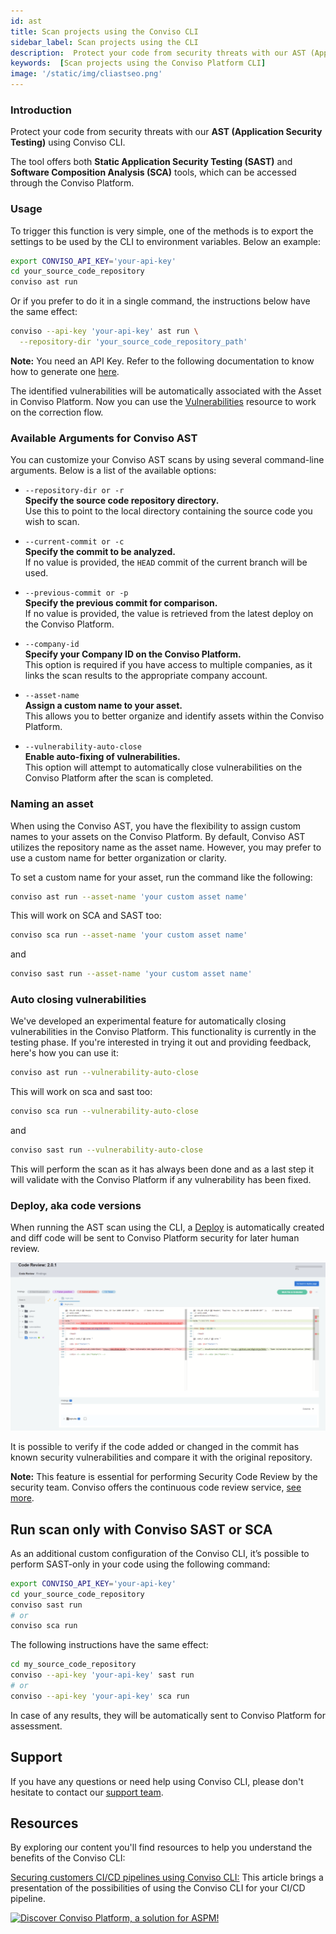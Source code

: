 ```yaml
---
id: ast
title: Scan projects using the Conviso CLI
sidebar_label: Scan projects using the CLI
description:  Protect your code from security threats with our AST (Application Security Testing) using Conviso CLI. Know more about!
keywords:  [Scan projects using the Conviso Platform CLI]
image: '/static/img/cliastseo.png'
---
```


### Introduction

Protect your code from security threats with our **AST (Application Security Testing)** using Conviso CLI.

The tool offers both **Static Application Security Testing (SAST)** and **Software Composition Analysis (SCA)** tools, which can be accessed through the Conviso Platform.


### Usage

To trigger this function is very simple, one of the methods is to export the settings to be used by the CLI to environment variables. Below an example:

```bash
export CONVISO_API_KEY='your-api-key'
cd your_source_code_repository
conviso ast run
```

Or if you prefer to do it in a single command, the instructions below have the same effect:

```bash
conviso --api-key 'your-api-key' ast run \
  --repository-dir 'your_source_code_repository_path'
```

**Note:** You need an API Key. Refer to the following documentation to know how to generate one [here](/cli/installation#authentication).

The identified vulnerabilities will be automatically associated with the Asset in Conviso Platform. Now you can use the [Vulnerabilities](../../platform/vulnerabilities) resource to work on the correction flow.

### Available Arguments for Conviso AST

You can customize your Conviso AST scans by using several command-line arguments. Below is a list of the available options:

- `--repository-dir or -r`  
  **Specify the source code repository directory.**  
  Use this to point to the local directory containing the source code you wish to scan.

- `--current-commit or -c`  
  **Specify the commit to be analyzed.**  
  If no value is provided, the `HEAD` commit of the current branch will be used.

- `--previous-commit or -p`  
  **Specify the previous commit for comparison.**  
  If no value is provided, the value is retrieved from the latest deploy on the Conviso Platform.

- `--company-id`  
  **Specify your Company ID on the Conviso Platform.**  
This option is required if you have access to multiple companies, as it links the scan results to the appropriate company account.

- `--asset-name`  
  **Assign a custom name to your asset.**  
  This allows you to better organize and identify assets within the Conviso Platform.

- `--vulnerability-auto-close`  
  **Enable auto-fixing of vulnerabilities.**  
  This option will attempt to automatically close vulnerabilities on the Conviso Platform after the scan is completed.

### Naming an asset

When using the Conviso AST, you have the flexibility to assign custom names to your assets on the Conviso Platform. By default, Conviso AST utilizes the repository name as the asset name. However, you may prefer to use a custom name for better organization or clarity.

To set a custom name for your asset, run the command like the following:

```bash
conviso ast run --asset-name 'your custom asset name'
```

This will work on SCA and SAST too:

```bash
conviso sca run --asset-name 'your custom asset name'
```

and

```bash
conviso sast run --asset-name 'your custom asset name'
```

### Auto closing vulnerabilities

We've developed an experimental feature for automatically closing vulnerabilities in the Conviso Platform. This functionality is currently in the testing phase. If you're interested in trying it out and providing feedback, here's how you can use it:

```bash
conviso ast run --vulnerability-auto-close
```

This will work on sca and sast too:

```bash
conviso sca run --vulnerability-auto-close
```

and

```bash
conviso sast run --vulnerability-auto-close
```

This will perform the scan as it has always been done and as a last step it will validate with the Conviso Platform if any vulnerability has been fixed.

### Deploy, aka code versions

When running the AST scan using the CLI, a [Deploy](../guides/code-review-strategies) is automatically created and diff code will be sent to Conviso Platform security for later human review.

<div style={{textAlign: 'center'}}>

[![img](../../static/img/cli-ast1.png 'Conviso Platform security Code Review')](https://cta-service-cms2.hubspot.com/web-interactives/public/v1/track/redirect?encryptedPayload=AVxigLKtcWzoFbzpyImNNQsXC9S54LjJuklwM39zNd7hvSoR%2FVTX%2FXjNdqdcIIDaZwGiNwYii5hXwRR06puch8xINMyL3EXxTMuSG8Le9if9juV3u%2F%2BX%2FCKsCZN1tLpW39gGnNpiLedq%2BrrfmYxgh8G%2BTcRBEWaKasQ%3D&webInteractiveContentId=125788977029&portalId=5613826)

</div>

It is possible to verify if the code added or changed in the commit has known security vulnerabilities and compare it with the original repository.

**Note:** This feature is essential for performing Security Code Review by the security team. Conviso offers the continuous code review service, [see more](https://bit.ly/457M2Cb).


## Run scan only with Conviso SAST or SCA

As an additional custom configuration of the Conviso CLI, it’s possible to perform SAST-only in your code using the following command:

```bash
export CONVISO_API_KEY='your-api-key'
cd your_source_code_repository
conviso sast run
# or
conviso sca run
```

The following instructions have the same effect:

```bash
cd my_source_code_repository
conviso --api-key 'your-api-key' sast run
# or
conviso --api-key 'your-api-key' sca run
```

In case of any results, they will be automatically sent to Conviso Platform for assessment.

## Support
If you have any questions or need help using Conviso CLI, please don't hesitate to contact our [support team](mailto:support@convisoappsec.com).

## Resources
By exploring our content you'll find resources to help you understand the benefits of the Conviso CLI:

[Securing customers CI/CD pipelines using Conviso CLI:](https://bit.ly/3LS1oD7) This article brings a presentation of the possibilities of using the Conviso CLI for your CI/CD pipeline.

[![Discover Conviso Platform, a solution for ASPM!](https://no-cache.hubspot.com/cta/default/5613826/interactive-125788977029.png)](https://cta-service-cms2.hubspot.com/web-interactives/public/v1/track/redirect?encryptedPayload=AVxigLKtcWzoFbzpyImNNQsXC9S54LjJuklwM39zNd7hvSoR%2FVTX%2FXjNdqdcIIDaZwGiNwYii5hXwRR06puch8xINMyL3EXxTMuSG8Le9if9juV3u%2F%2BX%2FCKsCZN1tLpW39gGnNpiLedq%2BrrfmYxgh8G%2BTcRBEWaKasQ%3D&webInteractiveContentId=125788977029&portalId=5613826)
